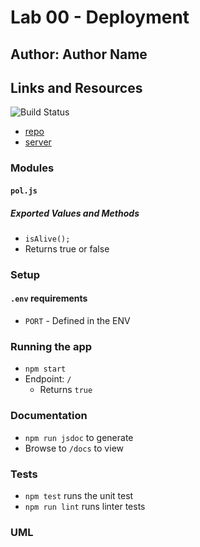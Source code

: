 # Lab 00 - Deployment

## Author: Author Name

## Links and Resources

![Build Status]()
* [repo]()
* [server]()

### Modules
#### `pol.js`
##### Exported Values and Methods
* `isAlive();`
* Returns true or false

### Setup
#### `.env` requirements
* `PORT` - Defined in the ENV

### Running the app
* `npm start`
* Endpoint: `/`
  * Returns `true`

### Documentation
* `npm run jsdoc` to generate
* Browse to `/docs` to view

### Tests
* `npm test` runs the unit test
* `npm run lint` runs linter tests

### UML

